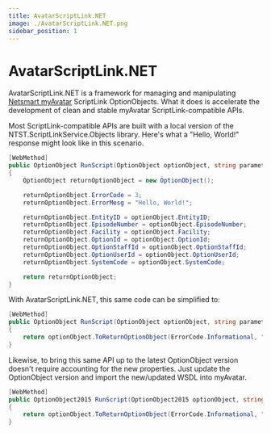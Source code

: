 ```yaml
---
title: AvatarScriptLink.NET
image: ./AvatarScriptLink.NET.png
sidebar_position: 1
---
```


# AvatarScriptLink.NET

AvatarScriptLink.NET is a framework for managing and manipulating [Netsmart myAvatar](https://www.ntst.com/Solutions-and-Services/Offerings/myAvatar) ScriptLink OptionObjects. What it does is accelerate the development of clean and stable myAvatar ScriptLink-compatible APIs.

Most ScriptLink-compatible APIs are built with a local version of the NTST.ScriptLinkService.Objects library. Here's what a "Hello, World!" response might look like in this scenario.

```cs title="Without AvatarScriptLink.NET"
[WebMethod]
public OptionObject RunScript(OptionObject optionObject, string parameter)
{
    OptionObject returnOptionObject = new OptionObject();

    returnOptionObject.ErrorCode = 3;
    returnOptionObject.ErrorMesg = "Hello, World!";

    returnOptionObject.EntityID = optionObject.EntityID;
    returnOptionObject.EpisodeNumber = optionObject.EpisodeNumber;
    returnOptionObject.Facility = optionObject.Facility;
    returnOptionObject.OptionId = optionObject.OptionId;
    returnOptionObject.OptionStaffId = optionObject.OptionStaffId;
    returnOptionObject.OptionUserId = optionObject.OptionUserId;
    returnOptionObject.SystemCode = optionObject.SystemCode;

    return returnOptionObject;
}
```

With AvatarScriptLink.NET, this same code can be simplified to:

```cs title="With AvatarScriptLink.NET"
[WebMethod]
public OptionObject RunScript(OptionObject optionObject, string parameter)
{
    return optionObject.ToReturnOptionObject(ErrorCode.Informational, "Hello, World!");
}
```

Likewise, to bring this same API up to the latest OptionObject version doesn't require accounting for the new properties. Just update the OptionObject version and import the new/updated WSDL into myAvatar.

```cs title="Upgrading from OptionObject to OptionObject2015"
[WebMethod]
public OptionObject2015 RunScript(OptionObject2015 optionObject, string parameter)
{
    return optionObject.ToReturnOptionObject(ErrorCode.Informational, "Hello, World!");
}
```
